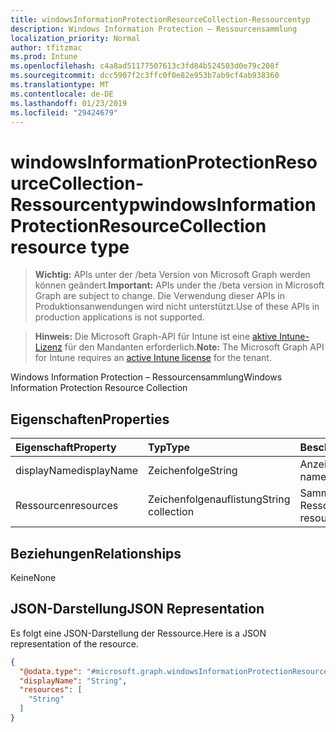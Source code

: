 ```yaml
---
title: windowsInformationProtectionResourceCollection-Ressourcentyp
description: Windows Information Protection – Ressourcensammlung
localization_priority: Normal
author: tfitzmac
ms.prod: Intune
ms.openlocfilehash: c4a8ad51177507613c3fd84b524503d0e79c208f
ms.sourcegitcommit: dcc5907f2c3ffc0f0e82e953b7ab9cf4ab938360
ms.translationtype: MT
ms.contentlocale: de-DE
ms.lasthandoff: 01/23/2019
ms.locfileid: "29424679"
---
```

# <a name="windowsinformationprotectionresourcecollection-resource-type"></a><span data-ttu-id="fc19a-103">windowsInformationProtectionResourceCollection-Ressourcentyp</span><span class="sxs-lookup"><span data-stu-id="fc19a-103">windowsInformationProtectionResourceCollection resource type</span></span>

> <span data-ttu-id="fc19a-104">**Wichtig:** APIs unter der /beta Version von Microsoft Graph werden können geändert.</span><span class="sxs-lookup"><span data-stu-id="fc19a-104">**Important:** APIs under the /beta version in Microsoft Graph are subject to change.</span></span> <span data-ttu-id="fc19a-105">Die Verwendung dieser APIs in Produktionsanwendungen wird nicht unterstützt.</span><span class="sxs-lookup"><span data-stu-id="fc19a-105">Use of these APIs in production applications is not supported.</span></span>

> <span data-ttu-id="fc19a-106">**Hinweis:** Die Microsoft Graph-API für Intune ist eine [aktive Intune-Lizenz](https://go.microsoft.com/fwlink/?linkid=839381) für den Mandanten erforderlich.</span><span class="sxs-lookup"><span data-stu-id="fc19a-106">**Note:** The Microsoft Graph API for Intune requires an [active Intune license](https://go.microsoft.com/fwlink/?linkid=839381) for the tenant.</span></span>

<span data-ttu-id="fc19a-107">Windows Information Protection – Ressourcensammlung</span><span class="sxs-lookup"><span data-stu-id="fc19a-107">Windows Information Protection Resource Collection</span></span>

## <a name="properties"></a><span data-ttu-id="fc19a-108">Eigenschaften</span><span class="sxs-lookup"><span data-stu-id="fc19a-108">Properties</span></span>
|<span data-ttu-id="fc19a-109">Eigenschaft</span><span class="sxs-lookup"><span data-stu-id="fc19a-109">Property</span></span>|<span data-ttu-id="fc19a-110">Typ</span><span class="sxs-lookup"><span data-stu-id="fc19a-110">Type</span></span>|<span data-ttu-id="fc19a-111">Beschreibung</span><span class="sxs-lookup"><span data-stu-id="fc19a-111">Description</span></span>|
|:---|:---|:---|
|<span data-ttu-id="fc19a-112">displayName</span><span class="sxs-lookup"><span data-stu-id="fc19a-112">displayName</span></span>|<span data-ttu-id="fc19a-113">Zeichenfolge</span><span class="sxs-lookup"><span data-stu-id="fc19a-113">String</span></span>|<span data-ttu-id="fc19a-114">Anzeigename</span><span class="sxs-lookup"><span data-stu-id="fc19a-114">Display name</span></span>|
|<span data-ttu-id="fc19a-115">Ressourcen</span><span class="sxs-lookup"><span data-stu-id="fc19a-115">resources</span></span>|<span data-ttu-id="fc19a-116">Zeichenfolgenauflistung</span><span class="sxs-lookup"><span data-stu-id="fc19a-116">String collection</span></span>|<span data-ttu-id="fc19a-117">Sammlung von Ressourcen</span><span class="sxs-lookup"><span data-stu-id="fc19a-117">Collection of resources</span></span>|

## <a name="relationships"></a><span data-ttu-id="fc19a-118">Beziehungen</span><span class="sxs-lookup"><span data-stu-id="fc19a-118">Relationships</span></span>
<span data-ttu-id="fc19a-119">Keine</span><span class="sxs-lookup"><span data-stu-id="fc19a-119">None</span></span>

## <a name="json-representation"></a><span data-ttu-id="fc19a-120">JSON-Darstellung</span><span class="sxs-lookup"><span data-stu-id="fc19a-120">JSON Representation</span></span>
<span data-ttu-id="fc19a-121">Es folgt eine JSON-Darstellung der Ressource.</span><span class="sxs-lookup"><span data-stu-id="fc19a-121">Here is a JSON representation of the resource.</span></span>
<!-- {
  "blockType": "resource",
  "@odata.type": "microsoft.graph.windowsInformationProtectionResourceCollection"
}
-->
``` json
{
  "@odata.type": "#microsoft.graph.windowsInformationProtectionResourceCollection",
  "displayName": "String",
  "resources": [
    "String"
  ]
}
```




